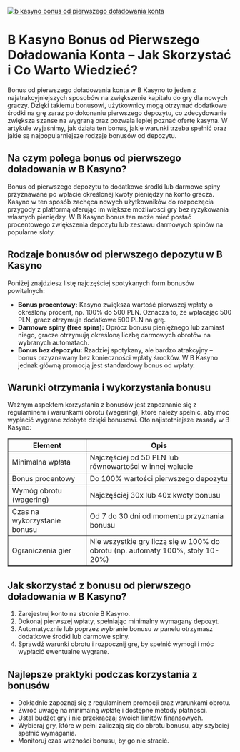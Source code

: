 [![b kasyno bonus od pierwszego doładowania konta](https://123-caf.pages.dev/gitsignup.png)](https://vrmoo.ru/Bt82HjjY)

<h1>B Kasyno Bonus od Pierwszego Doładowania Konta – Jak Skorzystać i Co Warto Wiedzieć?</h1> <p>Bonus od pierwszego doładowania konta w B Kasyno to jeden z najatrakcyjniejszych sposobów na zwiększenie kapitału do gry dla nowych graczy. Dzięki takiemu bonusowi, użytkownicy mogą otrzymać dodatkowe środki na grę zaraz po dokonaniu pierwszego depozytu, co zdecydowanie zwiększa szanse na wygraną oraz pozwala lepiej poznać ofertę kasyna. W artykule wyjaśnimy, jak działa ten bonus, jakie warunki trzeba spełnić oraz jakie są najpopularniejsze rodzaje bonusów od depozytu.</p>  <h2>Na czym polega bonus od pierwszego doładowania w B Kasyno?</h2> <p>Bonus od pierwszego depozytu to dodatkowe środki lub darmowe spiny przyznawane po wpłacie określonej kwoty pieniędzy na konto gracza. Kasyno w ten sposób zachęca nowych użytkowników do rozpoczęcia przygody z platformą oferując im większe możliwości gry bez ryzykowania własnych pieniędzy. W B Kasyno bonus ten może mieć postać procentowego zwiększenia depozytu lub zestawu darmowych spinów na popularne sloty.</p>  <h2>Rodzaje bonusów od pierwszego depozytu w B Kasyno</h2> <p>Poniżej znajdziesz listę najczęściej spotykanych form bonusów powitalnych:</p> <ul>   <li><strong>Bonus procentowy:</strong> Kasyno zwiększa wartość pierwszej wpłaty o określony procent, np. 100% do 500 PLN. Oznacza to, że wpłacając 500 PLN, gracz otrzymuje dodatkowe 500 PLN na grę.</li>   <li><strong>Darmowe spiny (free spins):</strong> Oprócz bonusu pieniężnego lub zamiast niego, gracze otrzymują określoną liczbę darmowych obrotów na wybranych automatach.</li>   <li><strong>Bonus bez depozytu:</strong> Rzadziej spotykany, ale bardzo atrakcyjny – bonus przyznawany bez konieczności wpłaty środków. W B Kasyno jednak główną promocją jest standardowy bonus od wpłaty.</li> </ul>  <h2>Warunki otrzymania i wykorzystania bonusu</h2> <p>Ważnym aspektem korzystania z bonusów jest zapoznanie się z regulaminem i warunkami obrotu (wagering), które należy spełnić, aby móc wypłacić wygrane zdobyte dzięki bonusowi. Oto najistotniejsze zasady w B Kasyno:</p> <table border="1" cellpadding="8" cellspacing="0">   <thead>     <tr>       <th>Element</th>       <th>Opis</th>     </tr>   </thead>   <tbody>     <tr>       <td>Minimalna wpłata</td>       <td>Najczęściej od 50 PLN lub równowartości w innej walucie</td>     </tr>     <tr>       <td>Bonus procentowy</td>       <td>Do 100% wartości pierwszego depozytu</td>     </tr>     <tr>       <td>Wymóg obrotu (wagering)</td>       <td>Najczęściej 30x lub 40x kwoty bonusu</td>     </tr>     <tr>       <td>Czas na wykorzystanie bonusu</td>       <td>Od 7 do 30 dni od momentu przyznania bonusu</td>     </tr>     <tr>       <td>Ograniczenia gier</td>       <td>Nie wszystkie gry liczą się w 100% do obrotu (np. automaty 100%, stoły 10-20%)</td>     </tr>   </tbody> </table>  <h2>Jak skorzystać z bonusu od pierwszego doładowania w B Kasyno?</h2> <ol>   <li>Zarejestruj konto na stronie B Kasyno.</li>   <li>Dokonaj pierwszej wpłaty, spełniając minimalny wymagany depozyt.</li>   <li>Automatycznie lub poprzez wybranie bonusu w panelu otrzymasz dodatkowe środki lub darmowe spiny.</li>   <li>Sprawdź warunki obrotu i rozpocznij grę, by spełnić wymogi i móc wypłacić ewentualne wygrane.</li> </ol>  <h2>Najlepsze praktyki podczas korzystania z bonusów</h2> <ul>   <li>Dokładnie zapoznaj się z regulaminem promocji oraz warunkami obrotu.</li>   <li>Zwróć uwagę na minimalną wpłatę i dostępne metody płatności.</li>   <li>Ustal budżet gry i nie przekraczaj swoich limitów finansowych.</li>   <li>Wybieraj gry, które w pełni zaliczają się do obrotu bonusu, aby szybciej spełnić wymagania.</li>   <li>Monitoruj czas ważności bonusu, by go nie stracić.</li> </ul>